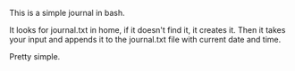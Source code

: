 This is a simple journal in bash. 

It looks for journal.txt in home, if it doesn't find it, it creates it. 
Then it takes your input and appends it to the journal.txt file with current date and time. 

Pretty simple. 
